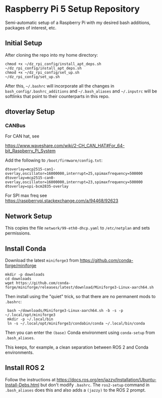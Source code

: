 # Raspberry Pi 5 Setup Repository

Semi-automatic setup of a Raspberry Pi with my desired bash additions, packages of interest, etc.

## Initial Setup

After cloning the repo into my home directory:

```
chmod +x ~/dz_rpi_config/install_apt_deps.sh
~/dz_rpi_config/install_apt_deps.sh
chmod +x ~/dz_rpi_config/set_up.sh
~/dz_rpi_config/set_up.sh
```

After this, `~/.bashrc` will incorporate all the changes in `bash_config/.bashrc_additions` and `~/.bash_aliases` and `~/.inputrc` will be softlinks that point to their counterparts in this repo.

## dtoverlay Setup 

### CANBus

For CAN hat, see

https://www.waveshare.com/wiki/2-CH_CAN_HAT#For_64-bit_Raspberry_Pi_System

Add the following to `/boot/firmware/config.txt`:

```
dtoverlay=mcp2515-can1-overlay,oscillator=16000000,interrupt=25,spimaxfrequency=500000
dtoverlay=mcp2515-can0-overlay,oscillator=16000000,interrupt=23,spimaxfrequency=500000
dtoverlay=spi-bcm2835-overlay
```

For SPI max freq see https://raspberrypi.stackexchange.com/a/94468/92623

## Network Setup

This copies the file `network/99-eth0-dhcp.yaml` to `/etc/netplan` and sets permissions.

## Install Conda

Download the latest `miniforge3` from https://github.com/conda-forge/miniforge

```
mkdir -p downloads
cd downloads
wget https://github.com/conda-forge/miniforge/releases/latest/download/Miniforge3-Linux-aarch64.sh
```

Then install using the "quiet" trick, so that there are no permanent mods to `.bashrc`:

```
 bash ~/downloads/Miniforge3-Linux-aarch64.sh -b -s -p ~/.local/opt/miniforge3
 mkdir -p ~/.local/bin
 ln -s ~/.local/opt/miniforge3/condabin/conda ~/.local/bin/conda
```

Then you can enter the `(base)` Conda environment using `conda-setup` from `.bash_aliases`.

This keeps, for example, a clean separation between ROS 2 and Conda environments.

## Install ROS 2

Follow the instructions at https://docs.ros.org/en/jazzy/Installation/Ubuntu-Install-Debs.html but don't modify `.bashrc`. The `ros2-setup` command in `.bash_aliases` does this and also adds a `(jazzy)` to the ROS 2 prompt.

